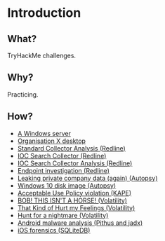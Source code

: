 
# Introduction

## What?

TryHackMe challenges.

## Why?

Practicing.

## How?

* [A Windows server](server.md)
* [Organisation X desktop](desktop.md)
* [Standard Collector Analysis (Redline)](standard.md) 
* [IOC Search Collector (Redline)](ioc-collector.md)
* [IOC Search Collector Analysis (Redline)](ioc-analysis.md)
* [Endpoint investigation (Redline)](endpoint.md)
* [Leaking private company data (again) (Autopsy)](leaky.md) 
* [Windows 10 disk image (Autopsy)](windows10.md)
* [Acceptable Use Policy violation (KAPE)](policy.md)
* [BOB! THIS ISN'T A HORSE! (Volatility)](bob.md)
* [That Kind of Hurt my Feelings (Volatility)](feelings.md)
* [Hunt for a nightmare (Volatility)](nightmare.md)
* [Android malware analysis (Pithus and jadx)](android.md)
* [iOS forensics (SQLiteDB)](ios.md)
